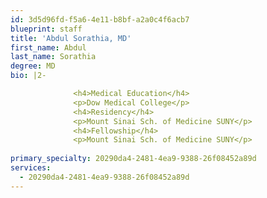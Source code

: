 ```yaml
---
id: 3d5d96fd-f5a6-4e11-b8bf-a2a0c4f6acb7
blueprint: staff
title: 'Abdul Sorathia, MD'
first_name: Abdul
last_name: Sorathia
degree: MD
bio: |2-

              <h4>Medical Education</h4>
              <p>Dow Medical College</p>
              <h4>Residency</h4>
              <p>Mount Sinai Sch. of Medicine SUNY</p>
              <h4>Fellowship</h4>
              <p>Mount Sinai Sch. of Medicine SUNY</p>
          
primary_specialty: 20290da4-2481-4ea9-9388-26f08452a89d
services:
  - 20290da4-2481-4ea9-9388-26f08452a89d
---
```

